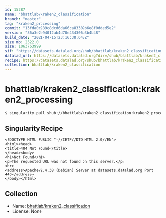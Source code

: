```yaml
---
id: 15287
name: "bhattlab/kraken2_classification"
branch: "master"
tag: "kraken2_processing"
commit: "13fda0c289c8dcd6da66ca83309b6e8f0dded5e2"
version: "36a3e2e94012ab4d70e434306b3b4b48"
build_date: "2021-04-15T23:16:38.645Z"
size_mb: 2522.0
size: 1063763999
sif: "https://datasets.datalad.org/shub/bhattlab/kraken2_classification/kraken2_processing/2021-04-15-13fda0c2-36a3e2e9/36a3e2e94012ab4d70e434306b3b4b48.sif"
datalad_url: https://datasets.datalad.org?dir=/shub/bhattlab/kraken2_classification/kraken2_processing/2021-04-15-13fda0c2-36a3e2e9/
recipe: https://datasets.datalad.org/shub/bhattlab/kraken2_classification/kraken2_processing/2021-04-15-13fda0c2-36a3e2e9/Singularity
collection: bhattlab/kraken2_classification
---
```


# bhattlab/kraken2_classification:kraken2_processing

```bash
$ singularity pull shub://bhattlab/kraken2_classification:kraken2_processing
```

## Singularity Recipe

```singularity
<!DOCTYPE HTML PUBLIC "-//IETF//DTD HTML 2.0//EN">
<html><head>
<title>404 Not Found</title>
</head><body>
<h1>Not Found</h1>
<p>The requested URL was not found on this server.</p>
<hr>
<address>Apache/2.4.38 (Debian) Server at datasets.datalad.org Port 443</address>
</body></html>
```

## Collection

 - Name: [bhattlab/kraken2_classification](https://github.com/bhattlab/kraken2_classification)
 - License: None

